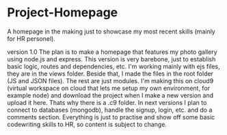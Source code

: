 # Project-Homepage
A homepage in the making just to showcase my most recent skills (mainly for HR personel).

version 1.0
The plan is to make a homepage that features my photo gallery using node.js and express.
This version is very barebone, just to establish basic logic, routes and dependencies, etc.
I'm working mainly with ejs files, they are in the views folder. Beside that, I made the files in the root folder (JS and JSON files). The rest are just modules.
I'm making this on cloud9 (virtual workspace on cloud that lets me setup my own environment, for example node) and download the project when I make a new version and upload it here. Thats why there is a .c9 folder.
In next versions I plan to connect to databases (mongodb), handle the signup, login, etc. and do a comments section.
Everything is just to practise and show off some basic codewriting skills to HR, so content is subject to change.  
